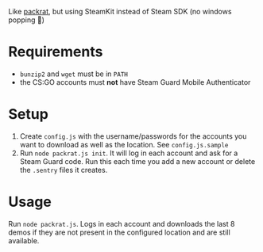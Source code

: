 Like [packrat](https://github.com/bugdone/packrat), but using SteamKit instead of Steam SDK (no windows popping :tada:)

# Requirements
* `bunzip2` and `wget` must be in `PATH`
* the CS:GO accounts must **not** have Steam Guard Mobile Authenticator

# Setup
1. Create `config.js` with the username/passwords for the accounts you want to download as well as the location. See `config.js.sample`
2. Run `node packrat.js init`. It will log in each account and ask for a Steam Guard code. Run this each time you add a new account or delete the `.sentry` files it creates.

# Usage
Run `node packrat.js`. Logs in each account and downloads the last 8 demos if they are not present in the configured location and are still available.

